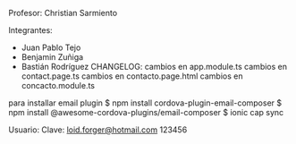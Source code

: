 
Profesor: Christian Sarmiento

Integrantes:
- Juan Pablo Tejo
- Benjamin Zuñiga
- Bastián Rodríguez
CHANGELOG:
cambios en app.module.ts
cambios en contact.page.ts
cambios en contacto.page.html
cambios en concacto.module.ts

para installar email plugin
	$ npm install cordova-plugin-email-composer 
	$ npm install @awesome-cordova-plugins/email-composer 
	$ ionic cap sync

Usuario:                       Clave:
loid.forger@hotmail.com        123456
